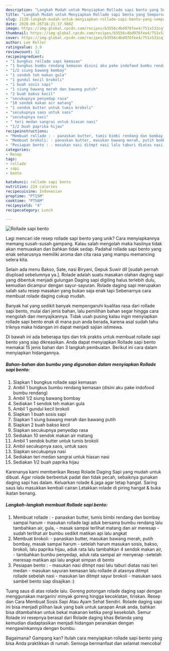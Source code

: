 ```yaml
---
description: "Langkah Mudah untuk Menyiapkan Rollade sapi bento yang Sempurna"
title: "Langkah Mudah untuk Menyiapkan Rollade sapi bento yang Sempurna"
slug: 2128-langkah-mudah-untuk-menyiapkan-rollade-sapi-bento-yang-sempurna
date: 2020-09-26T16:21:37.980Z
image: https://img-global.cpcdn.com/recipes/b3556c4bd976fee4/751x532cq70/rollade-sapi-bento-foto-resep-utama.jpg
thumbnail: https://img-global.cpcdn.com/recipes/b3556c4bd976fee4/751x532cq70/rollade-sapi-bento-foto-resep-utama.jpg
cover: https://img-global.cpcdn.com/recipes/b3556c4bd976fee4/751x532cq70/rollade-sapi-bento-foto-resep-utama.jpg
author: Lee Keller
ratingvalue: 3.9
reviewcount: 12
recipeingredient:
- "1 bungkus rollade sapi kemasan"
- "1 bungkus bumbu rendang kemasan disini aku pake indofood bumbu rendang"
- "1/2 siung bawang bombay"
- "1 sendok teh makan gula"
- "1 gundul kecil brokoli"
- "1 buah sosis sapi"
- "1 siung bawang merah dan bawang putih"
- "2 buah bakso kecil"
- "secukupnya penyedap rasa"
- "10 sendok makan air matang"
- "1 sendok butter untuk tumis brokoli"
- "secukupnya saos untuk saos"
- "secukupnya nasi"
- " teri medan sangrai untuk hiasan nasi"
- "1/2 buah paprika hijau"
recipeinstructions:
- "Membuat rollade : - panaskan butter, tumis bimbi rendang dan bombay sampai harum - masukan rollade lagi aduk bersama bumbu rendang lalu tambahkan air, gula, - masak sampai terlihat matang dan air meresap - sudah terlihat air bumbu sedikit matikan api lalu angkat"
- "Membuat brokoli: - panaskan butter, masukan bawang merah, putih bombay, masak sampai harum - setelah harum masukan sosis, bakso, brokoli, lalu paprika hijau, aduk rata lalu tambahkan 4 sendok makan air, - tambahkan bumbu penyedap, aduk rata sampai air menyerap -setelah meresap matikan api lalu angkat simpan di bento"
- "Pesiapan bento : - masukan nasi ditmpt nasi lalu taburi diatas nasi teri medan - masukan sayuran kemasan lalu rollade di atasnya ditmpt rollade sebelah nasi - masukan lan ditmpt sayur brokoli - masukan saos sambel bento siap disajikan :)"
categories:
- Resep
tags:
- rollade
- sapi
- bento

katakunci: rollade sapi bento 
nutrition: 224 calories
recipecuisine: Indonesian
preptime: "PT15M"
cooktime: "PT56M"
recipeyield: "4"
recipecategory: Lunch

---
```



![Rollade sapi bento](https://img-global.cpcdn.com/recipes/b3556c4bd976fee4/751x532cq70/rollade-sapi-bento-foto-resep-utama.jpg)

Lagi mencari ide resep rollade sapi bento yang unik? Cara menyiapkannya memang susah-susah gampang. Kalau salah mengolah maka hasilnya tidak akan memuaskan dan bahkan tidak sedap. Padahal rollade sapi bento yang enak seharusnya memiliki aroma dan cita rasa yang mampu memancing selera kita.

Selain ada menu Bakso, Sate, nasi Biryani, Gepuk Suwir dll [sudah pernah diupload sebelumnya ya.]. Rolade adalah suatu masakan olahan daging sapi yang dibentuk menjadi gulungan Daging sapi digiling halus terlebih dulu, kemudian dicampur dengan sayur-sayuran. Rolade daging sapi merupakan salah satu resep masakan yang bukan saja enak tapi Sebenarnya cara membuat rolade daging cukup mudah.

Banyak hal yang sedikit banyak mempengaruhi kualitas rasa dari rollade sapi bento, mulai dari jenis bahan, lalu pemilihan bahan segar hingga cara mengolah dan menyajikannya. Tidak usah pusing kalau ingin menyiapkan rollade sapi bento enak di mana pun anda berada, karena asal sudah tahu triknya maka hidangan ini dapat menjadi sajian istimewa.


Di bawah ini ada beberapa tips dan trik praktis untuk membuat rollade sapi bento yang siap dikreasikan. Anda dapat menyiapkan Rollade sapi bento memakai 15 jenis bahan dan 3 langkah pembuatan. Berikut ini cara dalam menyiapkan hidangannya.

<!--inarticleads1-->

##### Bahan-bahan dan bumbu yang digunakan dalam menyiapkan Rollade sapi bento:

1. Siapkan 1 bungkus rollade sapi kemasan
1. Ambil 1 bungkus bumbu rendang kemasan (disini aku pake indofood bumbu rendang)
1. Ambil 1/2 siung bawang bombay
1. Sediakan 1 sendok teh makan gula
1. Ambil 1 gundul kecil brokoli
1. Siapkan 1 buah sosis sapi
1. Siapkan 1 siung bawang merah dan bawang putih
1. Siapkan 2 buah bakso kecil
1. Siapkan secukupnya penyedap rasa
1. Sediakan 10 sendok makan air matang
1. Ambil 1 sendok butter untuk tumis brokoli
1. Ambil secukupnya saos, untuk saos
1. Siapkan secukupnya nasi
1. Sediakan  teri medan sangrai untuk hiasan nasi
1. Sediakan 1/2 buah paprika hijau


Karenanya kami memberikan Resep Rolade Daging Sapi yang mudah untuk dibuat. Agar rolade berbentuk padat dan tidak pecah, sebaiknya gunakan daging sapi has dalam. Keluarkan rolade &amp; jaga agar tetap hangat. Saring saus lalu masukkan kembali cairan Letakkan rolade di piring hangat &amp; buka ikatan benang. 

<!--inarticleads2-->

##### Langkah-langkah membuat Rollade sapi bento:

1. Membuat rollade : - panaskan butter, tumis bimbi rendang dan bombay sampai harum - masukan rollade lagi aduk bersama bumbu rendang lalu tambahkan air, gula, - masak sampai terlihat matang dan air meresap - sudah terlihat air bumbu sedikit matikan api lalu angkat
1. Membuat brokoli: - panaskan butter, masukan bawang merah, putih bombay, masak sampai harum - setelah harum masukan sosis, bakso, brokoli, lalu paprika hijau, aduk rata lalu tambahkan 4 sendok makan air, - tambahkan bumbu penyedap, aduk rata sampai air menyerap -setelah meresap matikan api lalu angkat simpan di bento
1. Pesiapan bento : - masukan nasi ditmpt nasi lalu taburi diatas nasi teri medan - masukan sayuran kemasan lalu rollade di atasnya ditmpt rollade sebelah nasi - masukan lan ditmpt sayur brokoli - masukan saos sambel bento siap disajikan :)


Tuang saus di atas rolade lalu. Goreng potongan rolade daging sapi dengan menggunakan margarin/ minyak goreng hingga kecoklatan, tiriskan. Resep dan Cara Membuat Sosis Sapi Atau Ayam Sehat Sendiri. Rolade daging sapi ini bisa menjadi pilihan lauk yang baik untuk sarapan Anak anda, bahkan bisa ditambahkan untuk bekal makanan ketika pergi kesekolah. Semur Rolade ini resepnya berasal dari Rolade daging khas Belanda yang kemudian diadaptasikan menjadi hidangan peranakan dengan mengawinkannya dengan bumbu. 

Bagaimana? Gampang kan? Itulah cara menyiapkan rollade sapi bento yang bisa Anda praktikkan di rumah. Semoga bermanfaat dan selamat mencoba!
